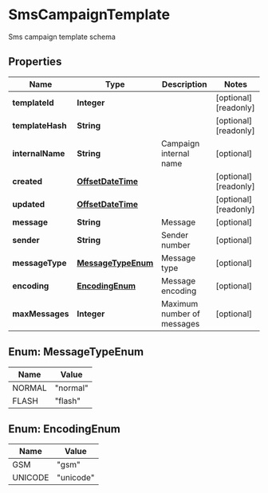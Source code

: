 

# SmsCampaignTemplate

Sms campaign template schema
## Properties

Name | Type | Description | Notes
------------ | ------------- | ------------- | -------------
**templateId** | **Integer** |  |  [optional] [readonly]
**templateHash** | **String** |  |  [optional] [readonly]
**internalName** | **String** | Campaign internal name |  [optional]
**created** | [**OffsetDateTime**](OffsetDateTime.md) |  |  [optional] [readonly]
**updated** | [**OffsetDateTime**](OffsetDateTime.md) |  |  [optional] [readonly]
**message** | **String** | Message |  [optional]
**sender** | **String** | Sender number |  [optional]
**messageType** | [**MessageTypeEnum**](#MessageTypeEnum) | Message type |  [optional]
**encoding** | [**EncodingEnum**](#EncodingEnum) | Message encoding |  [optional]
**maxMessages** | **Integer** | Maximum number of messages |  [optional]



## Enum: MessageTypeEnum

Name | Value
---- | -----
NORMAL | &quot;normal&quot;
FLASH | &quot;flash&quot;



## Enum: EncodingEnum

Name | Value
---- | -----
GSM | &quot;gsm&quot;
UNICODE | &quot;unicode&quot;



